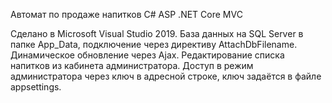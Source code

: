 Автомат по продаже напитков
C# ASP .NET Core MVC

Сделано в Microsoft Visual Studio 2019. База данных на SQL Server в папке App_Data, подключение через директиву AttachDbFilename. 
Динамическое обновление через Ajax. Редактирование списка напитков из кабинета администратора. Доступ в режим администратора через ключ в адресной строке, ключ задаётся в файле appsettings. 
